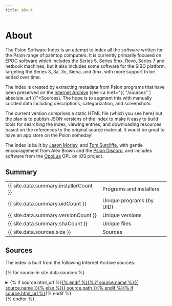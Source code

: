 ```yaml
---
title: About
---
```


# About

The Psion Software Index is an attempt to index all the software written for the Psion range of palmtop computers. It is currently primarily focused on EPOC software which includes the Series 5, Series 5mx, Revo, Series 7 and netbook machines, but it also includes some software for the SIBO platform, targeting the Series 3, 3a, 3c, Siena, and 3mx, with more support to be added over time.

The index is created by extracting metadata from Psion programs that have been preserved on the [Internet Archive](https://archive.org) (see <a href="{{ "/sources" | absolute_url }}">Sources</a>). The hope is to augment this with manually curated data including descriptions, categorization, and screenshots.

The current version comprises a static HTML file (which you see here) but the plan is to publish JSON versions of the index to make it easy to build tools for searching the index, viewing entries, and downloading resources based on the references to the original source material. It would be great to have an app store on the Psion someday!

The index is built by [Jason Morley](https://jbmorley.co.uk), and [Tom Sutcliffe](https://github.com/tomsci), with gentle encouragement from Alex Brown and the [Psion Discord](https://discord.gg/8ZkKKkA), and includes software from the [OpoLua](https://opolua.org) OPL on iOS project.

## Summary

<table class="statistics">
    <tr>
        <td class="stat">{{ site.data.summary.installerCount }}</td>
        <td>Programs and installers</td>
    </tr>
    <tr>
        <td class="stat">{{ site.data.summary.uidCount }}</td>
        <td>Unique programs (by UID)</td>
    </tr>
    <tr>
        <td class="stat">{{ site.data.summary.versionCount }}</td>
        <td>Unique versions</td>
    </tr>
    <tr>
        <td class="stat">{{ site.data.summary.shaCount }}</td>
        <td>Unique files</td>
    </tr>
    <tr>
        <td class="stat">{{ site.data.sources.size }}</td>
        <td>Sources</td>
    </tr>
</table>

## Sources

The index is built from the following Internet Archive sources:

{% for source in site.data.sources %}<details>
    <summary>{% if source.html_url %}<a href="{{ source.html_url }}">{% endif %}{% if source.name %}{{ source.name }}{% else %}{{ source.path }}{% endif %}{% if source.html_url %}</a>{% endif %}</summary>
    <div class="source-description">{{ source.description | strip_html }}</div>
</details>{% endfor %}
